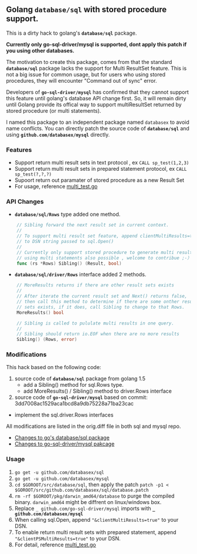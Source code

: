 ## Golang `database/sql` with stored procedure support.

This is a dirty hack to golang's **`database/sql`** package. 

**Currently only go-sql-driver/mysql is supported, dont apply this patch if you using other databases.**

The motivation to create this package, comes from that the standard **`database/sql`** package lacks the support for Multi ResultSet feature. This is not a big issue for common usage, but for users who using stored procedures, they will encounter "Command out of sync" error. 

Developers of **`go-sql-driver/mysql`** has confirmed that they cannot support this feature until golang's database API change first. So, it will remain dirty until Golang provide its offical way to support multiResultSet returned by stored procedure (or multi statements).

I named this package to an independent package named `databasex` to avoid name conflicts. You can directly patch the source code of **`database/sql`** and using  **`github.com/databasex/mysql`** directly.

### Features
- Support return multi result sets in text protocol , ex `CALL sp_test(1,2,3)`
- Support return multi result sets in prepared statement protocol, ex `CALL sp_test(?,?,?)`
- Supoort return out paramater of stored procedure as a new Result Set
- For usage, reference [multi_test.go](https://github.com/databasex/mysql/blob/master/multi_test.go)

### API Changes
- **`database/sql/Rows`** type added one method.

```go
	// Sibling forward the next result set in current context.
	//
	// To support multi result set feature, append clientMultiResults=true
	// to DSN string passed to sql.Open()
	//
	// Currently only support stored procedure to generate multi resultsets,
	// using multi statements also possible , welcome to contribue ;-）
	func (rs *Rows) Sibling() (Result, bool)
   ```
   
- **`database/sql/driver/Rows`** interface added 2 methods.
```go
	// MoreResults returns if there are other result sets exists
	//
	// After iterate the current result set and Next() returns false,
	// then call this method to determine if there are some onther result
	// sets exists, if it does, call Sibling to change to that Rows.
	MoreResults() bool

	// Sibling is called to pululate multi results in one query.
	//
	// Sibling should return io.EOF when there are no more results
	Sibling() (Rows, error)
```

### Modifications
This hack based on the following code:

1. source code of **`database/sql`** package from golang 1.5
   - add a Sibling() method for sql.Rows type.
   - add MoreResults() / Sibling() method to driver.Rows interface
2. source code of **`go-sql-driver/mysql`** based on commit: 3dd7008ac1529aca1bcd8a9db75228a71ba23cac
  - implement the sql.driver.Rows interfaces

All modifications are listed in the orig.diff file in both sql and mysql repo.
- [Changes to go's database/sql package](https://github.com/databasex/sql/blob/master/database.patch)
- [Changes to go-sql-driver/mysql pakcage](https://github.com/databasex/mysql/blob/master/orig.diff)

### Usage 

1. `go get -u github.com/databasex/sql`
2. `go get -u github.com/databasex/mysql`
3. `cd $GOROOT/src/database/sql`, then apply the patch `patch -p1 < $GOROOT/src/github.com/databasex/sql/database.patch`
4. `rm -rf $GOROOT/pkg/darwin_amd64/database` to purge the compiled binary. `darwin_amd64` might be diffrent on linux/windows box.
5. Replace `_ github.com/go-sql-driver/mysql` imports with **`_ github.com/databasex/mysql`**
6. When calling sql.Open, append `"&clientMultiResults=true"` to your DSN.
7. To enable return multi result sets with prepared statement, append `"&clientPSMultiResults=true"` to your DSN.
8. For detail, reference [multi_test.go](https://github.com/databasex/mysql/blob/master/multi_test.go)
